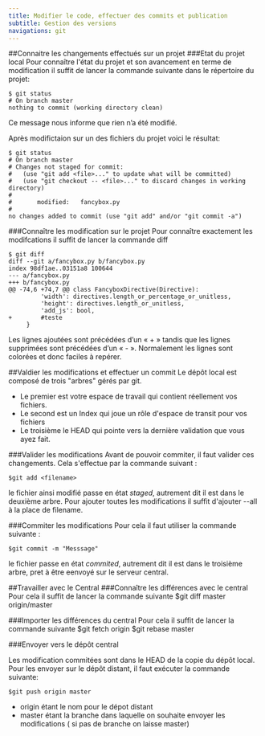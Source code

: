 ```yaml
---
title: Modifier le code, effectuer des commits et publication
subtitle: Gestion des versions
navigations: git
---
```


##Connaitre les changements effectués sur un projet
###Etat du projet local
Pour connaître l'état du projet et son avancement en terme de modification il suffit de lancer la commande suivante dans le répertoire du projet: 

    $ git status
    # On branch master
    nothing to commit (working directory clean)

Ce message nous informe que rien n’a été modifié. 

Après modifictaion sur un des fichiers du projet voici le résultat: 

    $ git status
    # On branch master
    # Changes not staged for commit:
    #   (use "git add <file>..." to update what will be committed)
    #   (use "git checkout -- <file>..." to discard changes in working directory)
    #
    #       modified:   fancybox.py
    #
    no changes added to commit (use "git add" and/or "git commit -a")



###Connaître les modification sur le projet
Pour connaître exactement les modifcations il suffit de lancer la commande diff 

    $ git diff
    diff --git a/fancybox.py b/fancybox.py
    index 98df1ae..03151a8 100644
    --- a/fancybox.py
    +++ b/fancybox.py
    @@ -74,6 +74,7 @@ class FancyboxDirective(Directive):
             'width': directives.length_or_percentage_or_unitless,
             'height': directives.length_or_unitless,
             'add_js': bool,
    +        #teste
         }

Les lignes ajoutées sont précédées d’un « + » tandis que les lignes supprimées sont précédées d’un « - ». Normalement les lignes sont colorées et donc faciles à repérer.


##Valdier les modifications et effectuer un commit
Le dépôt local est composé de trois "arbres" gérés par git. 
* Le premier est votre espace de travail qui contient réellement vos fichiers.
* Le second est un Index qui joue un rôle d'espace de transit pour vos fichiers 
* Le troisième le HEAD qui pointe vers la dernière validation que vous ayez fait.

###Valider les modifications
Avant de pouvoir commiter, il faut valider ces changements. 
Cela s'effectue par la commande suivant : 

    $git add <filename>

le fichier ainsi modifié passe en état *staged*, autrement dit il est dans le deuxième arbre. 
Pour ajouter toutes les modifications il suffit d'ajouter --all à  la place de filename.


###Commiter les modifications
Pour cela il faut utiliser la commande suivante : 

    $git commit -m "Messsage"

le fichier passe en état *commited*, autrement dit il est dans le troisième arbre, pret à être eenvoyé sur le serveur central.

##Travailler avec le Central
###Connaître les différences avec le central
Pour cela il suffit de lancer la commande suivante
    $git diff master origin/master

###Importer les différences du central
Pour cela il suffit de lancer la commande suivante
    $git fetch origin
    $git rebase master

###Envoyer vers le dépôt central

Les modification commitées sont dans le HEAD de la copie du dépôt local. Pour les envoyer sur le dépôt distant, il faut exécuter la commande suivante:

    $git push origin master

* origin étant le nom pour le dépot distant
* master étant la branche dans laquelle on souhaite envoyer les modifications ( si pas de branche on laisse master)

##
